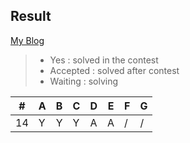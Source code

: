 ## Result
[My Blog](regmsif.cf)

> * Yes : solved in the contest
> * Accepted : solved after contest
> * Waiting : solving

\# | A | B | C | D | E | F | G
---|---|---|---|---|---|---|---
14| Y | Y | Y | A | A | / | /


